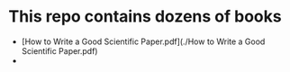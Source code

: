 # This repo contains dozens of books 
* [How to Write a Good Scientific Paper.pdf](./How to Write a Good Scientific Paper.pdf)  
* []()
